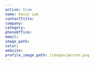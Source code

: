 ```yaml
---
active: true
name: Kevin Lam
contactTitle:
company:
category:
phoneOffice:
email:
image_path:
color:
website:
profile_image_path: /images/person.png
---
```

